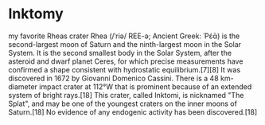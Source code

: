 # Inktomy
my favorite Rheas crater
Rhea (/ˈriə/ REE-ə; Ancient Greek: Ῥέᾱ) is the second-largest moon of Saturn and the ninth-largest moon in the Solar System. It is the second smallest body in the Solar System, after the asteroid and dwarf planet Ceres, for which precise measurements have confirmed a shape consistent with hydrostatic equilibrium.[7][8] It was discovered in 1672 by Giovanni Domenico Cassini.
There is a 48 km-diameter impact crater at 112°W that is prominent because of an extended system of bright rays.[18] This crater, called Inktomi, is nicknamed "The Splat", and may be one of the youngest craters on the inner moons of Saturn.[18] No evidence of any endogenic activity has been discovered.[18]
